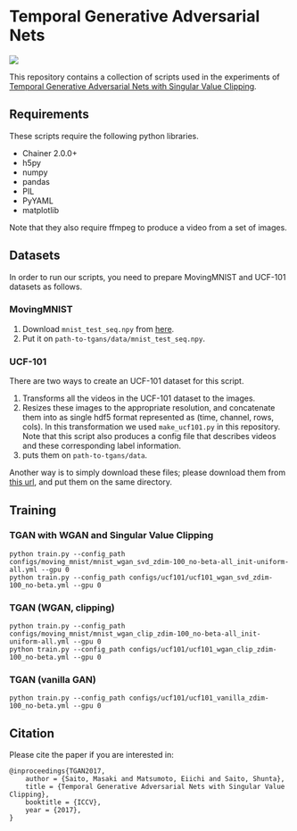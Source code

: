 Temporal Generative Adversarial Nets
====================================

![](https://pfnet-research.github.io/tgan/images/ucf_cond.gif)

This repository contains a collection of scripts used in the experiments of
[Temporal Generative Adversarial Nets with Singular Value Clipping](https://arxiv.org/abs/1611.06624).

## Requirements

These scripts require the following python libraries.

- Chainer 2.0.0+
- h5py
- numpy
- pandas
- PIL
- PyYAML
- matplotlib

Note that they also require ffmpeg to produce a video from a set of images.

## Datasets

In order to run our scripts, you need to prepare MovingMNIST and UCF-101 datasets as follows.

### MovingMNIST

1. Download `mnist_test_seq.npy` from [here](http://www.cs.toronto.edu/~nitish/unsupervised_video/).
2. Put it on `path-to-tgans/data/mnist_test_seq.npy`.

### UCF-101

There are two ways to create an UCF-101 dataset for this script.

1. Transforms all the videos in the UCF-101 dataset to the images.
2. Resizes these images to the appropriate resolution, and concatenate
   them into as single hdf5 format represented as (time, channel, rows, cols).
   In this transformation we used ``make_ucf101.py`` in this repository.
   Note that this script also produces a config file that describes videos and
   these corresponding label information.
3. puts them on `path-to-tgans/data`.

Another way is to simply download these files; please download them from
[this url](https://www.dropbox.com/sh/j9fsakeuvicpeo8/AAD6BVhbZRyi7NXaMfn6TO4da?dl=0),
and put them on the same directory.

## Training

### TGAN with WGAN and Singular Value Clipping

```
python train.py --config_path configs/moving_mnist/mnist_wgan_svd_zdim-100_no-beta-all_init-uniform-all.yml --gpu 0
python train.py --config_path configs/ucf101/ucf101_wgan_svd_zdim-100_no-beta.yml --gpu 0
```

### TGAN (WGAN, clipping)

```
python train.py --config_path configs/moving_mnist/mnist_wgan_clip_zdim-100_no-beta-all_init-uniform-all.yml --gpu 0
python train.py --config_path configs/ucf101/ucf101_wgan_clip_zdim-100_no-beta.yml --gpu 0
```

### TGAN (vanilla GAN)

```
python train.py --config_path configs/ucf101/ucf101_vanilla_zdim-100_no-beta.yml --gpu 0
```

## Citation

Please cite the paper if you are interested in:

```
@inproceedings{TGAN2017,
    author = {Saito, Masaki and Matsumoto, Eiichi and Saito, Shunta},
    title = {Temporal Generative Adversarial Nets with Singular Value Clipping},
    booktitle = {ICCV},
    year = {2017},
}
```
